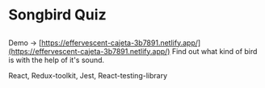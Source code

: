 # Songbird Quiz

##
Demo -> [https://effervescent-cajeta-3b7891.netlify.app/](https://effervescent-cajeta-3b7891.netlify.app/)
Find out what kind of bird is with the help of it's sound.

React, Redux-toolkit, Jest, React-testing-library
